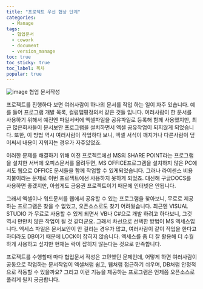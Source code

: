 ```yaml
---
title: "프로젝트 우선 협상 단계"
categories:
  - Manage
tags: 
  - 협업문서
  - cowork
  - document
  - version_manage
toc: true
toc_sticky: true
toc_label: 목차
popular: true
---
```

![image](https://py0777.github.io/assets/image/co-document/co-document_1.png)
협업 문서작성

프로젝트를 진행하다 보면 여러사람이 하나의 문서를 작업 하는 일이 자주 있습니다. 예를 들어 프로그램 개발 목록, 컬럼맵핑정의서 같은 것들 입니다. 여러사람이 한 문서를 사용하기 위해서 예전엔 파일서버에 엑셀파일을 공유파일로 등록해  함께 사용했지만, 최근 많은회사들이 문서보안 프로그램을 설치하면서 엑셀 공유작업이 되지않게 되었습니다. 또한, 이 방법 역시 여러사람이 작업하다 보니, 엑셀 서식이 깨지거나 다른사람이 덮어써서 내용이 지워지는 경우가 자주있었죠.

이러한 문제를 해결하기 위해 이전 프로젝트에선 MS의 SHARE POINT라는 프로그램을 설치한 서버에 오피스문서를 올려두면, MS OFFICE프로그램을 설치하지 않은 PC에서도 웹으로 OFFICE 문서들을 함께 작업할 수 있게되었습니다. 그러나 라이센스 비용 지불이라는 문제로 이번 프로젝트에선 사용하지 못하게 되었죠. 대신해 구글DOCS를 사용하면 좋겠지만, 아쉽게도 금융권 프로젝트이기 때문에 인터넷은 안됩니다.

그래서 엑셀이나 워드문서를 웹에서 공유할 수 있는 프로그램을 찾아보니, 무료로 제공하는 프로그램은 찾을 수 없었고, 오픈소스로도 찾기 어려웠습니다. 최근엔 VISUAL STUDIO 가 무료로 사용할 수 있게 되면서 VB나 C#으로 개발 하려고 하다보니, 그것 역시 만만치 않은 작업이 될 것 같더군요. 그래서 차선으로 선택한 방법이 MS 엑세스입니다. 엑세스 파일은 문서보안이 안 걸리는 경우가 많고, 여러사람이 같이 작업을 한다고 하더라도 DB이기 때문에 LOCK이 잡히지 않습니다. 엑세스를 좀 더 잘 활용해 더 수월하게 사용하고 싶지만 현재는 락이 잡히지 않는다는 것으로 만족합니다.

프로젝트를 수행할때 마다 협업문서 작성은 고민했던 문제인데, 어떻게 하면 여러사람이 공동으로 작업하는 문서작업이 엑셀처럼 쉽고, 웹처럼 접근하기 쉬우며, DB처럼 안정적으로 작동할 수 있을까요? 그리고 이런 기능을 제공하는 프로그램은 언제쯤 오픈소스로 풀리게 될지 궁금합니다.